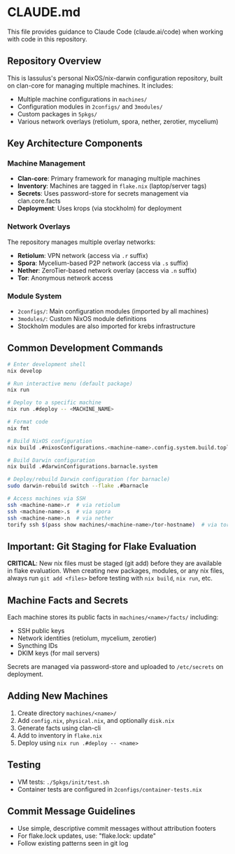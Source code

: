 # CLAUDE.md

This file provides guidance to Claude Code (claude.ai/code) when working with code in this repository.

## Repository Overview

This is lassulus's personal NixOS/nix-darwin configuration repository, built on clan-core for managing multiple machines. It includes:
- Multiple machine configurations in `machines/`
- Configuration modules in `2configs/` and `3modules/`
- Custom packages in `5pkgs/`
- Various network overlays (retiolum, spora, nether, zerotier, mycelium)

## Key Architecture Components

### Machine Management
- **Clan-core**: Primary framework for managing multiple machines
- **Inventory**: Machines are tagged in `flake.nix` (laptop/server tags)
- **Secrets**: Uses password-store for secrets management via clan.core.facts
- **Deployment**: Uses krops (via stockholm) for deployment

### Network Overlays
The repository manages multiple overlay networks:
- **Retiolum**: VPN network (access via `.r` suffix)
- **Spora**: Mycelium-based P2P network (access via `.s` suffix)  
- **Nether**: ZeroTier-based network overlay (access via `.n` suffix)
- **Tor**: Anonymous network access

### Module System
- `2configs/`: Main configuration modules (imported by all machines)
- `3modules/`: Custom NixOS module definitions
- Stockholm modules are also imported for krebs infrastructure

## Common Development Commands

```bash
# Enter development shell
nix develop

# Run interactive menu (default package)
nix run

# Deploy to a specific machine
nix run .#deploy -- <MACHINE_NAME>

# Format code
nix fmt

# Build NixOS configuration
nix build .#nixosConfigurations.<machine-name>.config.system.build.toplevel

# Build Darwin configuration
nix build .#darwinConfigurations.barnacle.system

# Deploy/rebuild Darwin configuration (for barnacle)
sudo darwin-rebuild switch --flake .#barnacle

# Access machines via SSH
ssh <machine-name>.r  # via retiolum
ssh <machine-name>.s  # via spora
ssh <machine-name>.n  # via nether
torify ssh $(pass show machines/<machine-name>/tor-hostname)  # via tor
```

## Important: Git Staging for Flake Evaluation

**CRITICAL**: New nix files must be staged (git add) before they are available in flake evaluation. When creating new packages, modules, or any nix files, always run `git add <files>` before testing with `nix build`, `nix run`, etc.

## Machine Facts and Secrets

Each machine stores its public facts in `machines/<name>/facts/` including:
- SSH public keys
- Network identities (retiolum, mycelium, zerotier)
- Syncthing IDs
- DKIM keys (for mail servers)

Secrets are managed via password-store and uploaded to `/etc/secrets` on deployment.

## Adding New Machines

1. Create directory `machines/<name>/`
2. Add `config.nix`, `physical.nix`, and optionally `disk.nix`
3. Generate facts using clan-cli
4. Add to inventory in `flake.nix`
5. Deploy using `nix run .#deploy -- <name>`

## Testing

- VM tests: `./5pkgs/init/test.sh`
- Container tests are configured in `2configs/container-tests.nix`

## Commit Message Guidelines

- Use simple, descriptive commit messages without attribution footers
- For flake.lock updates, use: "flake.lock: update"
- Follow existing patterns seen in git log
